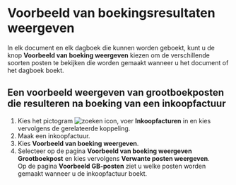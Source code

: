 # Voorbeeld van boekingsresultaten weergeven

In elk document en elk dagboek die kunnen worden geboekt, kunt u de knop **Voorbeeld van boeking weergeven** kiezen om de verschillende soorten posten te bekijken die worden gemaakt wanneer u het document of het dagboek boekt.

## Een voorbeeld weergeven van grootboekposten die resulteren na boeking van een inkoopfactuur

1. Kies het pictogram ![zoeken icon](/assets/images/zoeken.png "zoeken icon"), voer **Inkoopfacturen** in en kies vervolgens de gerelateerde koppeling.
2. Maak een inkoopfactuur.
3. Kies **Voorbeeld van boeking weergeven**.
4. Selecteer op de pagina **Voorbeeld van boeking weergeven** **Grootboekpost** en kies vervolgens **Verwante posten weergeven**.  
   Op de pagina **Voorbeeld GB-posten** ziet u welke posten worden gemaakt wanneer u de inkoopfactuur boekt.
